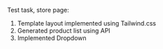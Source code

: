 Test task, store page:

1. Template layout implemented using Tailwind.css
2. Generated product list using API
3. Implemented Dropdown
